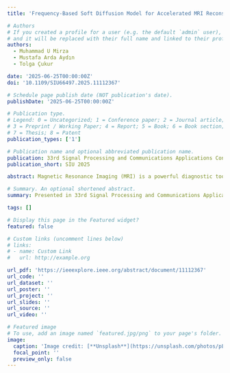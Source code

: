 ```yaml
---
title: 'Frequency-Based Soft Diffusion Model for Accelerated MRI Reconstruction'

# Authors
# If you created a profile for a user (e.g. the default `admin` user), write the username (folder name) here
# and it will be replaced with their full name and linked to their profile.
authors:
  - Muhammad U Mirza
  - Mustafa Arda Aydın
  - Tolga Çukur

date: '2025-06-25T00:00:00Z'
doi: '10.1109/SIU66497.2025.11112367'

# Schedule page publish date (NOT publication's date).
publishDate: '2025-06-25T00:00:00Z'

# Publication type.
# Legend: 0 = Uncategorized; 1 = Conference paper; 2 = Journal article;
# 3 = Preprint / Working Paper; 4 = Report; 5 = Book; 6 = Book section;
# 7 = Thesis; 8 = Patent
publication_types: ['1']

# Publication name and optional abbreviated publication name.
publication: 33rd Signal Processing and Communications Applications Conference 2025
publication_short: SIU 2025

abstract: Magnetic Resonance Imaging (MRI) is a powerful diagnostic tool, but its clinical utility is often hindered by long scan times. MRI reconstruction techniques aim to reduce scan times by enabling recovery of high quality MRI images from undersampled k-space acquisitions. This work introduces a novel diffusion model for MRI reconstruction that incorporates two key strategies: k-space spatial frequency removal and noise addition. During the forward diffusion process, k-space data points are progressively removed, simulating the undersampling process encountered in accelerated MRI scans. Simultaneously, images are corrupted via Gauss noise addition to enhance robustness against noise. This dual approach enables the diffusion model to learn the underlying image features while explicitly accounting for the acquisition process for accelerated MRI scans. Our results demonstrate that the proposed techniques offer superior image quality compared to conventional diffusion models in various undersampling rates. This work highlights that injecting prior knowledge on accelerated data acquisitions processes in MRI into diffusion models can help enhance reconstruction performance.

# Summary. An optional shortened abstract.
summary: Presented in 33rd Signal Processing and Communications Applications Conference (SIU 2025)

tags: []

# Display this page in the Featured widget?
featured: false

# Custom links (uncomment lines below)
# links:
# - name: Custom Link
#   url: http://example.org

url_pdf: 'https://ieeexplore.ieee.org/abstract/document/11112367'
url_code: ''
url_dataset: ''
url_poster: ''
url_project: ''
url_slides: ''
url_source: ''
url_video: ''

# Featured image
# To use, add an image named `featured.jpg/png` to your page's folder.
image:
  caption: 'Image credit: [**Unsplash**](https://unsplash.com/photos/pLCdAaMFLTE)'
  focal_point: ''
  preview_only: false
---
```

